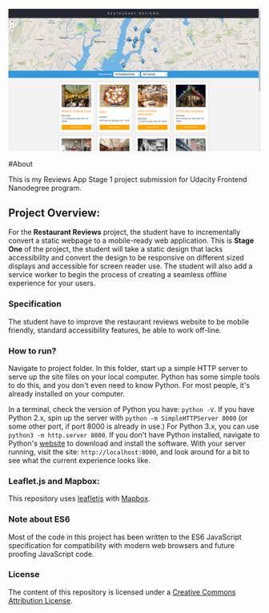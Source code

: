 <p align="center">
  <img src="example-1.png" alt="Reviews AppProject Photo Example" />
</p>

#About

This is my Reviews App Stage 1 project submission for Udacity Frontend Nanodegree program.

## Project Overview:

For the **Restaurant Reviews** project, the student have to incrementally convert a static webpage to a mobile-ready web application. This is **Stage One** of the project, the student will take a static design that lacks accessibility and convert the design to be responsive on different sized displays and accessible for screen reader use. The student will also add a service worker to begin the process of creating a seamless offline experience for your users.

### Specification

The student have to improve the restaurant reviews website to be mobile friendly, standard accessibility features, be able to work off-line.

### How to run?

Navigate to project folder. In this folder, start up a simple HTTP server to serve up the site files on your local computer. Python has some simple tools to do this, and you don't even need to know Python. For most people, it's already installed on your computer.

In a terminal, check the version of Python you have: `python -V`. If you have Python 2.x, spin up the server with `python -m SimpleHTTPServer 8000` (or some other port, if port 8000 is already in use.) For Python 3.x, you can use `python3 -m http.server 8000`. If you don't have Python installed, navigate to Python's [website](https://www.python.org/) to download and install the software. With your server running, visit the site: `http://localhost:8000`, and look around for a bit to see what the current experience looks like.

### Leaflet.js and Mapbox:

This repository uses [leafletjs](https://leafletjs.com/) with [Mapbox](https://www.mapbox.com/).

### Note about ES6

Most of the code in this project has been written to the ES6 JavaScript specification for compatibility with modern web browsers and future proofing JavaScript code.

### License
The content of this repository is licensed under a [Creative Commons Attribution License](https://choosealicense.com/licenses/mit/).
